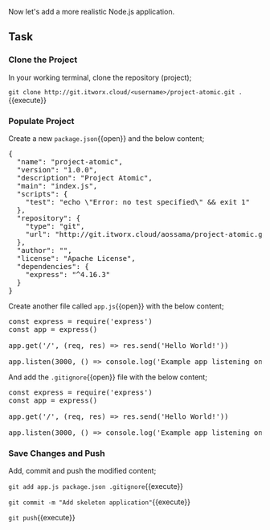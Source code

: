 Now let's add a more realistic Node.js application.

## Task

### Clone the Project

In your working terminal, clone the repository (project);

```git clone http://git.itworx.cloud/<username>/project-atomic.git .```{{execute}}

### Populate Project

Create a new `package.json`{{open}} and the below content;

<pre class="file" data-filename="./package.json" data-target="replace">
{
  "name": "project-atomic",
  "version": "1.0.0",
  "description": "Project Atomic",
  "main": "index.js",
  "scripts": {
    "test": "echo \"Error: no test specified\" && exit 1"
  },
  "repository": {
    "type": "git",
    "url": "http://git.itworx.cloud/aossama/project-atomic.git"
  },
  "author": "",
  "license": "Apache License",
  "dependencies": {
    "express": "^4.16.3"
  }
}
</pre>

Create another file called `app.js`{{open}} with the below content;

<pre class="file" data-filename="./app.js" data-target="replace">
const express = require('express')
const app = express()

app.get('/', (req, res) => res.send('Hello World!'))

app.listen(3000, () => console.log('Example app listening on port 3000!'))
</pre>

And add the `.gitignore`{{open}} file with the below content;

<pre class="file" data-filename="./.gitignore" data-target="replace">
const express = require('express')
const app = express()

app.get('/', (req, res) => res.send('Hello World!'))

app.listen(3000, () => console.log('Example app listening on port 3000!'))
</pre>

### Save Changes and Push

Add, commit and push the modified content;

```git add app.js package.json .gitignore```{{execute}}

```git commit -m "Add skeleton application"```{{execute}}

```git push```{{execute}}
